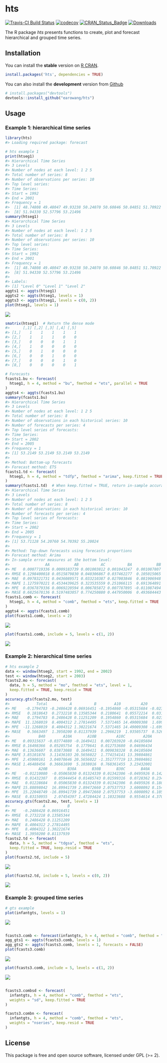
<!-- README.md is generated from README.Rmd. Please edit that file -->
hts
===

[![Travis-CI Build Status](https://travis-ci.org/earowang/hts.svg?branch=master)](https://travis-ci.org/earowang/hts) [![codecov](https://codecov.io/gh/earowang/hts/branch/master/graph/badge.svg)](https://codecov.io/gh/earowang/hts) [![CRAN\_Status\_Badge](http://www.r-pkg.org/badges/version/hts)](https://cran.r-project.org/package=hts) [![Downloads](http://cranlogs.r-pkg.org/badges/hts)](https://cran.r-project.org/package=hts)

The R package *hts* presents functions to create, plot and forecast hierarchical and grouped time series.

Installation
------------

You can install the **stable** version on [R CRAN](https://cran.r-project.org/package=hts).

``` r
install.packages('hts', dependencies = TRUE)
```

You can also install the **development** version from [Github](https://github.com/robjhyndman/gts)

``` r
# install.packages("devtools")
devtools::install_github("earowang/hts")
```

Usage
-----

### Example 1: hierarchical time series

``` r
library(hts)
#> Loading required package: forecast

# hts example 1
print(htseg1)
#> Hierarchical Time Series 
#> 3 Levels 
#> Number of nodes at each level: 1 2 5 
#> Total number of series: 8 
#> Number of observations per series: 10 
#> Top level series: 
#> Time Series:
#> Start = 1992 
#> End = 2001 
#> Frequency = 1 
#>  [1] 48.74808 49.48047 49.93238 50.24070 50.60846 50.84851 51.70922
#>  [8] 51.94330 52.57796 53.21496
summary(htseg1)
#> Hierarchical Time Series 
#> 3 Levels 
#> Number of nodes at each level: 1 2 5 
#> Total number of series: 8 
#> Number of observations per series: 10 
#> Top level series: 
#> Time Series:
#> Start = 1992 
#> End = 2001 
#> Frequency = 1 
#>  [1] 48.74808 49.48047 49.93238 50.24070 50.60846 50.84851 51.70922
#>  [8] 51.94330 52.57796 53.21496
#> 
#> Labels: 
#> [1] "Level 0" "Level 1" "Level 2"
aggts1 <- aggts(htseg1)
aggts2 <- aggts(htseg1, levels = 1)
aggts3 <- aggts(htseg1, levels = c(0, 2))
plot(htseg1, levels = 1)
```

![](man/figure/hts-eg1-1.png)

``` r
smatrix(htseg1)  # Return the dense mode
#>      [,1] [,2] [,3] [,4] [,5]
#> [1,]    1    1    1    1    1
#> [2,]    1    1    1    0    0
#> [3,]    0    0    0    1    1
#> [4,]    1    0    0    0    0
#> [5,]    0    1    0    0    0
#> [6,]    0    0    1    0    0
#> [7,]    0    0    0    1    0
#> [8,]    0    0    0    0    1

# Forecasts
fcasts1.bu <- forecast(
  htseg1, h = 4, method = "bu", fmethod = "ets", parallel = TRUE
)
aggts4 <- aggts(fcasts1.bu)
summary(fcasts1.bu)
#> Hierarchical Time Series 
#> 3 Levels 
#> Number of nodes at each level: 1 2 5 
#> Total number of series: 8 
#> Number of observations in each historical series: 10 
#> Number of forecasts per series: 4 
#> Top level series of forecasts: 
#> Time Series:
#> Start = 2002 
#> End = 2005 
#> Frequency = 1 
#> [1] 53.2149 53.2149 53.2149 53.2149
#> 
#> Method: Bottom-up forecasts 
#> Forecast method: ETS
fcasts1.td <- forecast(
  htseg1, h = 4, method = "tdfp", fmethod = "arima", keep.fitted = TRUE
)
summary(fcasts1.td)  # When keep.fitted = TRUE, return in-sample accuracy
#> Hierarchical Time Series 
#> 3 Levels 
#> Number of nodes at each level: 1 2 5 
#> Total number of series: 8 
#> Number of observations in each historical series: 10 
#> Number of forecasts per series: 4 
#> Top level series of forecasts: 
#> Time Series:
#> Start = 2002 
#> End = 2005 
#> Frequency = 1 
#> [1] 53.71128 54.20760 54.70392 55.20024
#> 
#> Method: Top-down forecasts using forecasts proportions 
#> Forecast method: Arima 
#> In-sample error measures at the bottom level: 
#>                AA           AB          AC          BA           BB
#> ME   0.0007719336 0.0009183739 0.001003812 0.001043247  0.001087807
#> RMSE 0.1298400018 0.0515879830 0.040306867 0.037462277  0.105015065
#> MAE  0.0978321731 0.0436089571 0.033210387 0.027003846  0.081906948
#> MAPE 1.1275970221 0.4534439625 0.323535559 0.251066115  0.691364891
#> MPE  0.0367879336 0.0069220594 0.006785872 0.007787895 -0.011087494
#> MASE 0.6825678136 0.5197483057 0.774250880 0.447950006  0.493684443
fcasts1.comb <- forecast(
  htseg1, h = 4, method = "comb", fmethod = "ets", keep.fitted = TRUE
)
aggts4 <- aggts(fcasts1.comb)
plot(fcasts1.comb, levels = 2)
```

![](man/figure/hts-eg1-2.png)

``` r
plot(fcasts1.comb, include = 5, levels = c(1, 2))
```

![](man/figure/hts-eg1-3.png)

### Example 2: hierarchical time series

``` r
# hts example 2
data <- window(htseg2, start = 1992, end = 2002)
test <- window(htseg2, start = 2003)
fcasts2.mo <- forecast(
  data, h = 5, method = "mo", fmethod = "ets", level = 1,
  keep.fitted = TRUE, keep.resid = TRUE
)
accuracy.gts(fcasts2.mo, test)
#>            Total          A          B        A10         A20         B30
#> ME    -0.1794783 -0.2486428 0.06916451 -0.1954860 -0.05315684 -0.02399186
#> RMSE   0.1818643  0.2732218 0.13585344  0.2180641  0.05572214  0.03144802
#> MAE    0.1794783  0.2486428 0.11251209  0.1954860  0.05315684  0.02399186
#> MAPE  11.1268019  8.4004312 2.27814495  7.5371465 14.49009308  1.69936058
#> MPE  -11.1268019  8.4004312 1.30221674  7.5371465 14.49009308 -1.69936058
#> MASE   0.5663497  1.3950200 0.81137939  1.2966219  1.93505737  0.52639468
#>             B40        A10A       A10B         A10C        A20A
#> ME   0.09315637 -0.03774880 -0.1649411  0.007203920 -0.04105604
#> RMSE 0.16498366  0.05205754  0.1779641  0.012753680  0.04696434
#> MAE  0.13636607  0.03873088  0.1649411  0.009838328  0.04105604
#> MAPE 3.85101876  3.11436103 20.5656022  1.774154141 13.39804861
#> MPE  2.45900161  3.04078646 20.5656022 -1.351777719 13.39804861
#> MASE 1.46488456  0.36661690  5.1038016  0.768361455  3.23432001
#>             A20B         B30A       B30B       B30C       B40A      B40B
#> ME   -0.01210080  -0.05065830 0.01324339 0.01342306 -0.0495926 0.1427490
#> RMSE  0.01432307   0.05944454 0.01485743 0.01599316  0.0728362 0.2349335
#> MAE   0.01228684   0.05065830 0.01324339 0.01342306  0.0495926 0.1800119
#> MAPE 15.88898042  16.89941739 2.89472660 2.07537753  3.6008092 8.1543683
#> MPE  15.22048749 -16.89941739 2.89472660 2.07537753 -3.6008092 6.1053561
#> MASE  0.83150955   2.07454397 1.47284424 1.10323688  0.9554614 4.3707453
accuracy.gts(fcasts2.mo, test, levels = 1)
#>               A          B
#> ME   -0.2486428 0.06916451
#> RMSE  0.2732218 0.13585344
#> MAE   0.2486428 0.11251209
#> MAPE  8.4004312 2.27814495
#> MPE   8.4004312 1.30221674
#> MASE  1.3950200 0.81137939
fcasts2.td <- forecast(
  data, h = 5, method = "tdgsa", fmethod = "ets", 
  keep.fitted = TRUE, keep.resid = TRUE
)
plot(fcasts2.td, include = 5)
```

![](man/figure/hts-eg2-1.png)

``` r
plot(fcasts2.td, include = 5, levels = c(0, 2))
```

![](man/figure/hts-eg2-2.png)

### Example 3: grouped time series

``` r
# gts example
plot(infantgts, levels = 1)
```

![](man/figure/gts-eg-1.png)

``` r

fcasts3.comb <- forecast(infantgts, h = 4, method = "comb", fmethod = "ets")
agg_gts1 <- aggts(fcasts3.comb, levels = 1)
agg_gts2 <- aggts(fcasts3.comb, levels = 1, forecasts = FALSE)
plot(fcasts3.comb)
```

![](man/figure/gts-eg-2.png)

``` r
plot(fcasts3.comb, include = 5, levels = c(1, 2))
```

![](man/figure/gts-eg-3.png)

``` r

fcasts3.combsd <- forecast(
  infantgts, h = 4, method = "comb", fmethod = "ets",
  weights = "sd", keep.fitted = TRUE
)

fcasts3.combn <- forecast(
  infantgts, h = 4, method = "comb", fmethod = "ets",
  weights = "nseries", keep.resid = TRUE
)
```

License
-------

This package is free and open source software, licensed under GPL (&gt;= 2).
